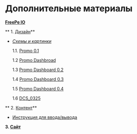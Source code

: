 # Дополнительные материалы

 **[FreePe IO](https://drive.google.com/drive/folders/0B9mbBuJnN6tcZW1MazdpdUJuRFk)**
 
 ** 1. [Дизайн](https://drive.google.com/drive/folders/0B9mbBuJnN6tcbnZoNjlteHo5cWs)**

 - *[Схемы и картинки](https://drive.google.com/drive/folders/0B9CwmYusE2BsWmFhY2htVkNjYjA)*
     
    1.1. [Promo 0.1](https://drive.google.com/drive/folders/0B9CwmYusE2BsWmFhY2htVkNjYjA)
    
    1.2 [Promo Dashbroad](https://drive.google.com/drive/folders/0B9CwmYusE2BsWmFhY2htVkNjYjA)

    1.3 [Promo Dashboard 0.2](https://drive.google.com/drive/folders/0B9CwmYusE2BsWmFhY2htVkNjYjA) 

    1.4 [Promo Dashboard 0.3](https://drive.google.com/drive/folders/0B9CwmYusE2BsWmFhY2htVkNjYjA)

   1.5 [Promo Dashboard 0.4](https://drive.google.com/drive/folders/0B9CwmYusE2BsWmFhY2htVkNjYjA)

   1.6 [DCS_0325](https://drive.google.com/drive/folders/0B9CwmYusE2BsWmFhY2htVkNjYjA)

** 2. [Контент](https://drive.google.com/drive/folders/0B9mbBuJnN6tcZW1MazdpdUJuRFk)**

  - [Инструкция для ввода/вывода](https://docs.google.com/spreadsheets/d/1b0xJrlCCppIwiLrVvIXOZrEUUT8SlODPo4dw6t0DRK4/edit?usp=drive_web)

  
  **3. [Сайт](https://drive.google.com/drive/folders/0B9mbBuJnN6tcaTlReHF1Mm1kOEE)**
